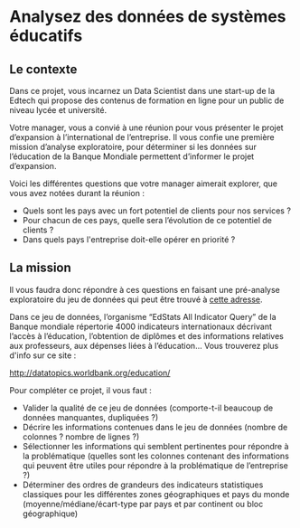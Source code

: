 # Analysez des données de systèmes éducatifs

## Le contexte

Dans ce projet, vous incarnez un Data Scientist dans une start-up de la Edtech qui propose des contenus de formation en ligne pour un public de niveau lycée et université.

Votre manager, vous a convié à une réunion pour vous présenter le projet d’expansion à l’international de l’entreprise. Il vous confie une première mission d’analyse exploratoire, pour déterminer si les données sur l’éducation de la Banque Mondiale permettent d’informer le projet d’expansion.

Voici les différentes questions que votre manager aimerait explorer, que vous avez notées durant la réunion :

- Quels sont les pays avec un fort potentiel de clients pour nos services ?
- Pour chacun de ces pays, quelle sera l’évolution de ce potentiel de clients ?
- Dans quels pays l'entreprise doit-elle opérer en priorité ?


## La mission

Il vous faudra donc répondre à ces questions en faisant une pré-analyse exploratoire du jeu de données qui peut être trouvé à [cette adresse](https://datacatalog.worldbank.org/dataset/education-statistics).

Dans ce jeu de données, l’organisme “EdStats All Indicator Query” de la Banque mondiale répertorie 4000 indicateurs internationaux décrivant l’accès à l’éducation, l’obtention de diplômes et des informations relatives aux professeurs, aux dépenses liées à l’éducation... Vous trouverez plus d'info sur ce site :

http://datatopics.worldbank.org/education/

Pour compléter ce projet, il vous faut :

- Valider la qualité de ce jeu de données (comporte-t-il beaucoup de données manquantes, dupliquées ?)
- Décrire les informations contenues dans le jeu de données (nombre de colonnes ? nombre de lignes ?)
- Sélectionner les informations qui semblent pertinentes pour répondre à la problématique (quelles sont les colonnes contenant des informations qui peuvent être utiles pour répondre à la problématique de l’entreprise ?)
- Déterminer des ordres de grandeurs des indicateurs statistiques classiques pour les différentes zones géographiques et pays du monde (moyenne/médiane/écart-type par pays et par continent ou bloc géographique)


